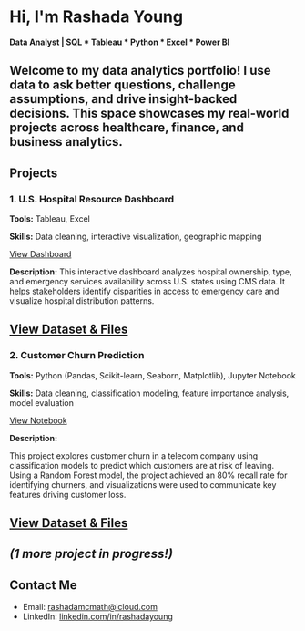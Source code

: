 # Hi, I'm Rashada Young
**Data Analyst | SQL * Tableau * Python * Excel * Power BI**

Welcome to my data analytics portfolio! I use data to ask better questions, challenge assumptions, and drive insight-backed decisions. This space showcases my real-world projects across healthcare, finance, and business analytics.
---
## Projects
### 1. U.S. Hospital Resource Dashboard
**Tools:** Tableau, Excel

**Skills:** Data cleaning, interactive visualization, geographic mapping

[ View Dashboard](https://public.tableau.com/app/profile/rashada.young/viz/HospitalResourceDashboard/Dashboard1)

**Description:**
This interactive dashboard analyzes hospital ownership, type, and emergency services availability across U.S. states using CMS data. It helps stakeholders identify disparities in access to emergency care and visualize hospital distribution patterns.

[View Dataset & Files](./projects/hospital-dashboard)
---

### 2. Customer Churn Prediction

**Tools:** Python (Pandas, Scikit-learn, Seaborn, Matplotlib),  Jupyter Notebook

**Skills:** Data cleaning, classification modeling, feature importance analysis, model evaluation

[View Notebook](./churn-prediction/churn_model.ipynb)

**Description:**

This project explores customer churn in a telecom company using classification models to predict which customers are at risk of leaving. Using a Random Forest model, the project achieved an 80% recall rate for identifying churners, and visualizations were used to communicate key features driving customer loss. 

[View Dataset & Files](./churn-prediction/)
---





_(1 more project in progress!)_
---
## Contact Me
- Email: rashadamcmath@icloud.com
- LinkedIn: [linkedin.com/in/rashadayoung](https://www.linkedin.com/in/rashadayoung)
